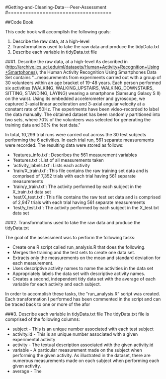 #Getting-and-Cleaning-Data---Peer-Assessment
#====================================

##Code Book

This code book will accomplish the following goals:

1.  Describe the raw data, at a high-level
2.  Transformations used to take the raw data and produce the tidyData.txt
3.  Describe each variable in tidyData.txt file


###1.  Describe the raw data, at a high-level
As described in (http://archive.ics.uci.edu/ml/datasets/Human+Activity+Recognition+Using+Smartphones), the Human Activity Recognition Using Smartphones Data Set contains "...measurements from experiments carried out with a group of 30 volunteers within an age bracket of 19-48 years. Each person performed six activities (WALKING, WALKING_UPSTAIRS, WALKING_DOWNSTAIRS, SITTING, STANDING, LAYING) wearing a smartphone (Samsung Galaxy S II) on the waist. Using its embedded accelerometer and gyroscope, we captured 3-axial linear acceleration and 3-axial angular velocity at a constant rate of 50Hz. The experiments have been video-recorded to label the data manually. The obtained dataset has been randomly partitioned into two sets, where 70% of the volunteers was selected for generating the training data and 30% the test data."

In total, 10,299 trial runs were carried out across the 30 test subjects performing the 6 activities.  In each trial run, 561 separate measurements were recorded.  The resulting data were stored as follows:

* 'features_info.txt': Describes the 561 measurement variables
* 'features.txt': List of all measurements taken
* 'activity_labels.txt': Lists each activity
* 'train/X_train.txt': This file contains the raw training set data and is comprised of 7,352 trials with each trial having 561 separate measurements
* 'train/y_train.txt': The activity performed by each subject in the X_train.txt data set
* 'test/X_test.txt': This file contains the raw test set data and is comprised of 2,947 trials with each trial having 561 separate measurements
* 'test/y_test.txt': The activity performed by each subject in the X_test.txt data set

###2.  Transformations used to take the raw data and produce the tidyData.txt

The goal of the assessment was to perform the following tasks:
*  Create one R script called run_analysis.R that does the following. 
*  Merges the training and the test sets to create one data set.
*  Extracts only the measurements on the mean and standard deviation for each measurement. 
*  Uses descriptive activity names to name the activities in the data set
*  Appropriately labels the data set with descriptive activity names. 
*  Creates a second, independent tidy data set with the average of each variable for each activity and each subject. 

In order to accomplish these tasks, the "run_analysis.R" script was created.  Each transformation I performed has been commented in the script and can be traced back to one or more of the afor


###3.  Describe each variable in tidyData.txt file
The tidyData.txt file is comprised of the following columns:
* subject - This is an unique number associated with each test subject
* activity.id - This is an unique number associated with a given experimental activity
* activity - The textual description associated with the given activity.id
* variable - A particular measurement made on the subject when performing the given activity.  As illustrated in the dataset, there are numerous measurements made on each subject when performing each given activity.  
* average - The